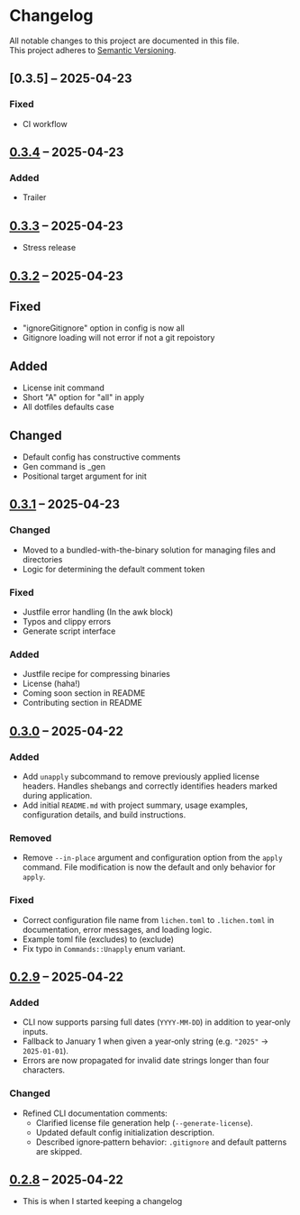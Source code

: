 # Changelog

All notable changes to this project are documented in this file.  
This project adheres to [Semantic Versioning](https://semver.org/spec/v2.0.0.html).

## [0.3.5] – 2025-04-23
### Fixed
- CI workflow

## [0.3.4] – 2025-04-23

### Added
- Trailer

## [0.3.3] – 2025-04-23
- Stress release

## [0.3.2] – 2025-04-23

## Fixed
- "ignoreGitignore" option in config is now all
- Gitignore loading will not error if not a git repoistory

## Added
- License init command
- Short "A" option for "all" in apply
- All dotfiles defaults case

## Changed
- Default config has constructive comments
- Gen command is _gen
- Positional target argument for init


## [0.3.1] – 2025-04-23

### Changed
- Moved to a bundled-with-the-binary solution for managing files and directories
- Logic for determining the default comment token

### Fixed
- Justfile error handling (In the awk block)
- Typos and clippy errors
- Generate script interface

### Added
- Justfile recipe for compressing binaries
- License (haha!)
- Coming soon section in README
- Contributing section in README

## [0.3.0] – 2025-04-22

### Added
- Add `unapply` subcommand to remove previously applied license headers. Handles shebangs and correctly identifies headers marked during application.
- Add initial `README.md` with project summary, usage examples, configuration details, and build instructions.

### Removed
- Remove `--in-place` argument and configuration option from the `apply` command. File modification is now the default and only behavior for `apply`.

### Fixed
- Correct configuration file name from `lichen.toml` to `.lichen.toml` in documentation, error messages, and loading logic.
- Example toml file (excludes) to (exclude)
- Fix typo in `Commands::Unapply` enum variant.

## [0.2.9] – 2025‑04‑22

### Added
- CLI now supports parsing full dates (`YYYY‑MM‑DD`) in addition to year‑only inputs.
- Fallback to January 1 when given a year‑only string (e.g. `"2025"` → `2025‑01‑01`).
- Errors are now propagated for invalid date strings longer than four characters.

### Changed
- Refined CLI documentation comments:
  - Clarified license file generation help (`--generate-license`).
  - Updated default config initialization description.
  - Described ignore‑pattern behavior: `.gitignore` and default patterns are skipped.

## [0.2.8] – 2025‑04‑22
- This is when I started keeping a changelog

[0.3.4]:    https://github.com/philocalyst/lichen/compare/v0.3.3...v0.3.4  
[0.3.3]:    https://github.com/philocalyst/lichen/compare/v0.3.2...v0.3.3  
[0.3.2]:    https://github.com/philocalyst/lichen/compare/v0.3.1...v0.3.2  
[0.3.1]:    https://github.com/philocalyst/lichen/compare/v0.3.0...v0.3.1  
[0.3.0]:    https://github.com/philocalyst/lichen/compare/v0.2.9...v0.3.0  
[0.2.9]:    https://github.com/philocalyst/lichen/compare/v0.2.8...v0.2.9  
[0.2.8]:    https://github.com/philocalyst/lichen/releases/tag/v0.2.8  
